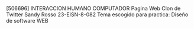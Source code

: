[506696] INTERACCION HUMANO COMPUTADOR
Pagina Web Clon de Twitter
Sandy Rosso
23-EISN-8-082
Tema escogido para practica: Diseño de software WEB
